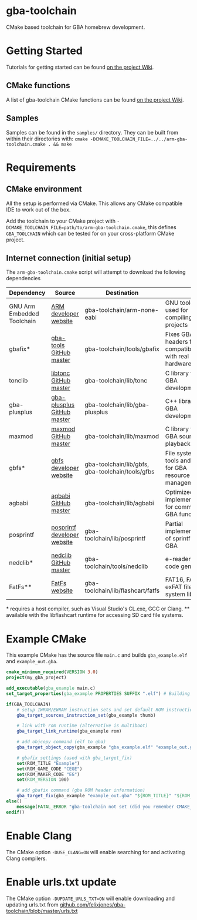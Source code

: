 # gba-toolchain

CMake based toolchain for GBA homebrew development.

# Getting Started

Tutorials for getting started can be found [on the project Wiki](https://github.com/felixjones/gba-toolchain/wiki).

## CMake functions

A list of gba-toolchain CMake functions can be found [on the project Wiki](https://github.com/felixjones/gba-toolchain/wiki/CMake-Functions).

## Samples

Samples can be found in the `samples/` directory. They can be built from within their directories with: `cmake -DCMAKE_TOOLCHAIN_FILE=../../arm-gba-toolchain.cmake . && make`

# Requirements

## CMake environment

All the setup is performed via CMake. This allows any CMake compatible IDE to work out of the box.

Add the toolchain to your CMake project with `-DCMAKE_TOOLCHAIN_FILE=path/to/arm-gba-toolchain.cmake`, this defines `GBA_TOOLCHAIN` which can be tested for on your cross-platform CMake project.

## Internet connection (initial setup)

The `arm-gba-toolchain.cmake` script will attempt to download the following dependencies

|Dependency|Source|Destination||
|---|---|---|---|
|GNU Arm Embedded Toolchain|[ARM developer website](https://developer.arm.com/tools-and-software/open-source-software/developer-tools/gnu-toolchain/gnu-rm/downloads)|   gba-toolchain/arm-none-eabi|GNU toolchain used for compiling GBA projects|
|gbafix*|[gba-tools GitHub master](https://raw.githubusercontent.com/devkitPro/gba-tools/master/src/gbafix.c)|gba-toolchain/tools/gbafix|Fixes GBA ROM headers for compatibility with real hardware|
|tonclib|[libtonc GitHub master](https://github.com/devkitPro/libtonc)|gba-toolchain/lib/tonc|C library for GBA development|
|gba-plusplus|[gba-plusplus GitHub master](https://github.com/felixjones/gba-plusplus)|gba-toolchain/lib/gba-plusplus|C++ library for GBA development|
|maxmod|[maxmod GitHub master](https://github.com/devkitPro/maxmod)|gba-toolchain/lib/maxmod|C library for GBA sound playback|
|gbfs*|[gbfs developer website](http://www.pineight.com/gba/#gbfs)|gba-toolchain/lib/gbfs, gba-toolchain/tools/gfbs|File system tools and library for GBA resource management
|agbabi|[agbabi GitHub master](https://github.com/felixjones/agbabi)|gba-toolchain/lib/agbabi|Optimized implementations for common GBA functions|
|posprintf|[posprintf developer website](http://danposluns.com/danposluns/gbadev/posprintf/index.html)|gba-toolchain/lib/posprintf|Partial implementation of sprintf for the GBA|
|nedclib*|[nedclib GitHub master](https://github.com/Lymia/nedclib)|gba-toolchain/tools/nedclib|e-reader dot code generator|
|FatFs**|[FatFs website](http://elm-chan.org/fsw/ff/00index_e.html)|gba-toolchain/lib/flashcart/fatfs|FAT16, FAT32, exFAT file system library|

\* requires a host compiler, such as Visual Studio's CL.exe, GCC or Clang.
\** available with the libflashcart runtime for accessing SD card file systems.

# Example CMake

This example CMake has the source file `main.c` and builds `gba_example.elf` and `example_out.gba`.

```cmake
cmake_minimum_required(VERSION 3.0)
project(my_gba_project)

add_executable(gba_example main.c)
set_target_properties(gba_example PROPERTIES SUFFIX ".elf") # Building gba_example.elf

if(GBA_TOOLCHAIN)
    # setup IWRAM/EWRAM instruction sets and set default ROM instruction set to thumb
    gba_target_sources_instruction_set(gba_example thumb)

    # link with rom runtime (alternative is multiboot)
    gba_target_link_runtime(gba_example rom)

    # add objcopy command (elf to gba)
    gba_target_object_copy(gba_example "gba_example.elf" "example_out.gba")

    # gbafix settings (used with gba_target_fix)
    set(ROM_TITLE "Example")
    set(ROM_GAME_CODE "CEGE")
    set(ROM_MAKER_CODE "EG")
    set(ROM_VERSION 100)

    # add gbafix command (gba ROM header information)
    gba_target_fix(gba_example "example_out.gba" "${ROM_TITLE}" "${ROM_GAME_CODE}" "${ROM_MAKER_CODE}" ${ROM_VERSION})
else()
    message(FATAL_ERROR "gba-toolchain not set (did you remember CMAKE_TOOLCHAIN_FILE?)")
endif()
```

# Enable Clang

The CMake option `-DUSE_CLANG=ON` will enable searching for and activating Clang compilers.

# Enable urls.txt update

The CMake option `-DUPDATE_URLS_TXT=ON` will enable downloading and updating urls.txt from [github.com/felixjones/gba-toolchain/blob/master/urls.txt](https://github.com/felixjones/gba-toolchain/blob/master/urls.txt)
